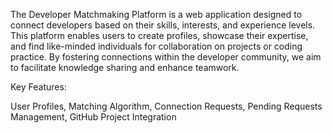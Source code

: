 The Developer Matchmaking Platform is a web application designed to
connect developers based on their skills, interests, and experience levels.
This platform enables users to create profiles, showcase their expertise, and 
find like-minded individuals for collaboration on projects or coding practice.
By fostering connections within the developer community, we aim to 
facilitate knowledge sharing and enhance teamwork.


Key Features:

User Profiles, 
Matching Algorithm, 
Connection Requests, 
Pending Requests Management, 
GitHub Project Integration
